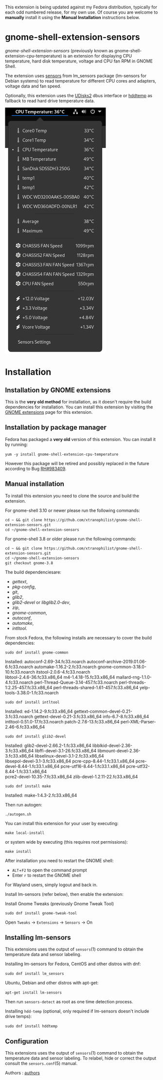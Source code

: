 This extension is being updated against my Fedora distribution, typically for each odd numbered release, for my own use. Of course you are welcome to **manually** install it using the **Manual Installation** instructions below.

gnome-shell-extension-sensors
=============================
*gnome-shell-extension-sensors* (previously known as gnome-shell-extension-cpu-temperature)
is an extension for displaying CPU temperature, hard disk temperature, voltage and
CPU fan RPM in GNOME Shell.

The extension uses [sensors] from lm_sensors package (lm-sensors for Debian systems)
to read temperature for different CPU cores and adapters, voltage data and fan speed.

Optionally, this extension uses the [UDisks2] dbus interface or [hddtemp] as fallback to
read hard drive temperature data.

![screenshot]

Installation
=============

Installation by GNOME extensions
-------------------------------

This is the **very old method** for installation, as it doesn't require the build
dependencies for installation.
You can install this extension by visiting the [GNOME extensions]
page for this extension.

Installation by package manager
-------------------------------

Fedora has packaged a **very old** version of this extension. You can install it by running:

`yum -y install gnome-shell-extension-cpu-temperature`

However this package will be retired and possibly replaced in the future according to Bug [RH#983409].

Manual installation
-------------------

To install this extension you need to clone the source and build the extension.

For gnome-shell 3.10 or newer please run the following commands:

    cd ~ && git clone https://github.com/xtranophilist/gnome-shell-extension-sensors.git
    cd ~/gnome-shell-extension-sensors

For gnome-shell 3.8 or older please run the following commands:

    cd ~ && git clone https://github.com/xtranophilist/gnome-shell-extension-sensors.git
    cd ~/gnome-shell-extension-sensors
    git checkout gnome-3.8

The build dependenciesare:

* *gettext*,
* *pkg-config*,
* *git*,
* *glib2*,
* *glib2-devel* or *libglib2.0-dev*,
* *zip*,
* *gnome-common*,
* *autoconf*,
* *automake*,
* *intltool*.

From stock Fedora, the following installs are necessary to cover the build dependencies:

    sudo dnf install gnome-common

Installed:
  autoconf-2.69-34.fc33.noarch              autoconf-archive-2019.01.06-6.fc33.noarch  automake-1.16.2-2.fc33.noarch    gnome-common-3.18.0-10.fc33.noarch      itstool-2.0.6-4.fc33.noarch         
  libtool-2.4.6-36.fc33.x86_64              m4-1.4.18-15.fc33.x86_64                   mallard-rng-1.1.0-4.fc33.noarch  perl-Thread-Queue-3.14-457.fc33.noarch  perl-threads-1:2.25-457.fc33.x86_64 
  perl-threads-shared-1.61-457.fc33.x86_64  yelp-tools-3.38.0-1.fc33.noarch

    sudo dnf install intltool

Installed:
  ed-1.14.2-9.fc33.x86_64             gettext-common-devel-0.21-3.fc33.noarch  gettext-devel-0.21-3.fc33.x86_64  info-6.7-8.fc33.x86_64  intltool-0.51.0-17.fc33.noarch  patch-2.7.6-13.fc33.x86_64 
  perl-XML-Parser-2.46-6.fc33.x86_64

    sudo dnf install glib2-devel

Installed:
  glib2-devel-2.66.2-1.fc33.x86_64      libblkid-devel-2.36-3.fc33.x86_64      libffi-devel-3.1-26.fc33.x86_64      libmount-devel-2.36-3.fc33.x86_64      libselinux-devel-3.1-2.fc33.x86_64     
  libsepol-devel-3.1-3.fc33.x86_64      pcre-cpp-8.44-1.fc33.1.x86_64          pcre-devel-8.44-1.fc33.1.x86_64      pcre-utf16-8.44-1.fc33.1.x86_64        pcre-utf32-8.44-1.fc33.1.x86_64        
  pcre2-devel-10.35-7.fc33.x86_64       zlib-devel-1.2.11-22.fc33.x86_64

    sudo dnf install make

Installed:
  make-1:4.3-2.fc33.x86_64

Then run autogen:

    ./autogen.sh

You can install this extension for your user by executing:

    make local-install

or system wide by executing (this requires root permissions):

    make install

After installation you need to restart the GNOME shell:

* `ALT`+`F2` to open the command prompt
* Enter `r` to restart the GNOME shell

For Wayland users, simply logout and back in.

Install lm-sensors (refer below), then enable the extension:

Install Gnome Tweaks (previously Gnome Tweak Tool)

    sudo dnf install gnome-tweak-tool

Open `Tweaks` -> `Extensions` -> `Sensors` -> On


Installing lm-sensors
-------------
This extensions uses the output of `sensors`(1) command to obtain the
temperature data and sensor labeling. 

Installing lm-sensors for Fedora, CentOS and other distros with dnf:

`sudo dnf install lm_sensors`

Ubuntu, Debian and other distros with apt-get:

`apt-get install lm-sensors`

Then run `sensors-detect` as root as one time detection process.

Installing `hdd-temp` (optional, only required if lm-sensors doesn't include drive temps):

`sudo dnf install hddtemp`


Configuration
---------------------

This extensions uses the output of `sensors`(1) command to obtain the
temperature data and sensor labeling. To relabel, hide or correct the
output consult the `sensors.conf`(5) manual.

Authors : [authors]

[sensors]: http://www.lm-sensors.org/
[UDisks2]: http://www.freedesktop.org/wiki/Software/udisks/
[hddtemp]: https://savannah.nongnu.org/projects/hddtemp/
[GNOME extensions]: https://extensions.gnome.org/extension/82/cpu-temperature-indicator/
[authors]: https://github.com/xtranophilist/gnome-shell-extension-sensors/graphs/contributors
[screenshot]: Fedora33.png
[RH#983409]: https://bugzilla.redhat.com/show_bug.cgi?id=983409
